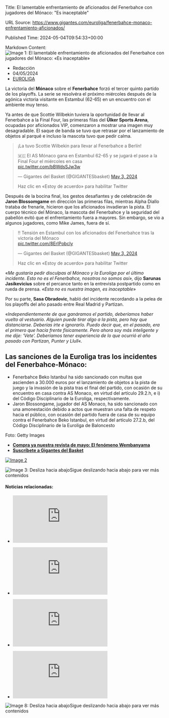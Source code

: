 Title: El lamentable enfrentamiento de aficionados del Fenerbahce con jugadores del Mónaco: "Es inaceptable"

URL Source: https://www.gigantes.com/euroliga/fenerbahce-monaco-enfrentamiento-aficionados/

Published Time: 2024-05-04T09:54:33+00:00

Markdown Content:
![Image 1: El lamentable enfrentamiento de aficionados del Fenerbahce con jugadores del Mónaco: «Es inaceptable»](https://www.gigantes.com/wp-content/uploads/2024/05/GettyImages-2150739744-e1714813745941.jpg)

*   Redacción
*   04/05/2024
*   [EUROLIGA](https://www.gigantes.com/euroliga/"CortosdeEUROLIGA")

La victoria del **Mónaco** sobre el **Fenerbahce** forzó el tercer quinto partido de los playoffs. La serie se resolvéra el próximo miércoles después de la agónica victoria visitante en Estambul (62-65) en un encuentro con el ambiente muy tenso.

Ya antes de que Scottie Wilbekin tuviera la oportunidad de llevar al Fenerbahce a la Final Four, las primeras filas del **Ülker Sports Arena**, ocupadas por aficionados VIP, comenzaron a mostrar una imagen muy desagradable. El saque de banda se tuvo que retrasar por el lanzamiento de objetos al parqué e incluso la mascota tuvo que pedir calma.

> ¡La tuvo Scottie Wilbekin para llevar al Fenerbahce a Berlín!
> 
> 🇲🇨 El AS Mónaco gana en Estambul 62-65 y se jugará el pase a la Final Four el miércoles en casa  
> [pic.twitter.com/bBWdsSJw3w](https://t.co/bBWdsSJw3w)
> 
> — Gigantes del Basket (@GIGANTESbasket) [May 3, 2024](https://twitter.com/GIGANTESbasket/status/1786481787016815001?ref_src=twsrc%5Etfw)
> 
> Haz clic en «Estoy de acuerdo» para habilitar Twitter 

Después de la bocina final, los gestos desafiantes y de celebración de **Jaron Blossomgame** en dirección las primeras filas, mientras Alpha Diallo trataba de frenarle, hicieron que los aficionados invadieran la pista. El cuerpo técnico del Mónaco, la mascota del Fenerbahce y la seguridad del pabellón evitó que el enfrentamiento fuera a mayores. Sin embargo, se vio a algunos jugadores, como Mike James, fuera de sí.

> ‼️ Tensión en Estambul con los aficionados del Fenerbahce tras la victoria del Mónaco  
> [pic.twitter.com/8ErIPobcIy](https://t.co/8ErIPobcIy)
> 
> — Gigantes del Basket (@GIGANTESbasket) [May 3, 2024](https://twitter.com/GIGANTESbasket/status/1786488223901864205?ref_src=twsrc%5Etfw)
> 
> Haz clic en «Estoy de acuerdo» para habilitar Twitter 

«_Me gustaría pedir disculpas al Mónaco y la Euroliga por el último incidente. Esto no es el Fenerbahce, nosotros no somos así»,_ dijo **Sarunas Jasikevicius** sobre el percance tanto en la entrevista postpartido como en rueda de prensa. _«Esta no es nuestra imagen, es inaceptable_»

Por su parte, **Sasa Obradovic**, habló del incidente recordando a la pelea de los playoffs del año pasado entre Real Madrid y Partizan.

«_Independientemente de que ganáramos el partido, deberíamos haber vuelto al vestuario. Alguien puede tirar algo a la pista, pero hay que distanciarse. Deberías irte e ignorarlo. Puedo decir que, en el pasado, era el primero que hacía frente físicamente. Pero ahora soy más inteligente y me dije: ‘Vete’. Deberíamos tener experiencia de lo que ocurrió el año pasado con Partizan, Punter y Llull_«.

Las sanciones de la Euroliga tras los incidentes del Fenerbahce-Mónaco:
-----------------------------------------------------------------------

*   Fenerbahce Beko Istanbul ha sido sancionado con multas que ascienden a 30.000 euros por el lanzamiento de objetos a la pista de juego y la invasión de la pista tras el final del partido, con ocasión de su encuentro en casa contra AS Monaco, en virtud del artículo 29.2.h, e i) del Código Disciplinario de la Euroliga, respectivamente.
*   Jaron Blossongame, jugador del AS Monaco, ha sido sancionado con una amonestación debido a actos que muestran una falta de respeto hacia el público, con ocasión del partido fuera de casa de su equipo contra el Fenerbahce Beko Istanbul, en virtud del artículo 27.2.b, del Código Disciplinario de la Euroliga de Baloncesto

Foto: Getty Images

*   [**Compra ya nuestra revista de mayo: El fenómeno Wembanyama**](https://www.gigantes.com/tienda/hemeroteca/el-fenomeno-wembanyama-no-1-544-mayo-2024/)
*   **[Suscríbete a Gigantes del Basket](https://www.gigantes.com/tienda/suscripciones)**

[![Image 2](https://www.gigantes.com/wp-content/smush-webp/2024/05/Gigantes-1544-Wemby-BAJA-scaled.jpg.webp)](https://www.gigantes.com/tienda/hemeroteca/el-fenomeno-wembanyama-no-1-544-mayo-2024/)

![Image 3: Desliza hacia abajo](https://www.gigantes.com/wp-content/uploads/2024/01/mano.png)Sigue deslizando hacia abajo para ver más contenidos

#### Noticias relacionadas:

*   [![Image 4: Cuándo y a qué hora se juega el 5º partido de los playoffs de la Euroliga 2024](https://www.gigantes.com/wp-content/plugins/igit-related-posts-with-thumb-images-after-posts/timthumb.php?src=/wp-content/uploads/2024/04/nico-laprovittola-scaled-e1713991634928-130x130.jpeg&w=121&h=121&zc=0)](https://www.gigantes.com/euroliga/playoff-cuadro-eliminatorias-2024/)

*   [![Image 5: Las palabras de Roger Grimau tras la dura derrota del Barça ante el Olympiacos](https://www.gigantes.com/wp-content/plugins/igit-related-posts-with-thumb-images-after-posts/timthumb.php?src=/wp-content/uploads/2024/05/roger-grimau-e1714675778828-130x130.jpeg&w=121&h=121&zc=0)](https://www.gigantes.com/euroliga/roger-grimau-rueda-prensa-derrota-barca-olympiacos/)

*   [![Image 6: El Olympiacos arrasa y lleva al Barça al 5º partido en el Palau](https://www.gigantes.com/wp-content/plugins/igit-related-posts-with-thumb-images-after-posts/timthumb.php?src=/wp-content/uploads/2024/05/willy-hernangomez-scaled-e1714673152955-130x130.jpeg&w=121&h=121&zc=0)](https://www.gigantes.com/euroliga/olympiacos-barca-resultado-resumen-cronica-playoffs/)

*   [![Image 7: Las palabras de Dusko Ivanovic tras la eliminación del Baskonia en los playoffs](https://www.gigantes.com/wp-content/plugins/igit-related-posts-with-thumb-images-after-posts/timthumb.php?src=/wp-content/uploads/2024/03/GettyImages-2076707824-130x130.jpg&w=121&h=121&zc=0)](https://www.gigantes.com/euroliga/dusko-ivanovic-palabras-rueda-prensa-baskonia-real-madrid/)


![Image 8: Desliza hacia abajo](https://www.gigantes.com/wp-content/uploads/2024/01/mano.png)Sigue deslizando hacia abajo para ver más contenidos
